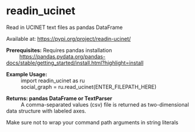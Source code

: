 # readin_ucinet
Read in UCINET text files as pandas DataFrame

Available at: https://pypi.org/project/readin-ucinet/

**Prerequisites:** Requires pandas installation <br/>
&nbsp;&nbsp;&nbsp;&nbsp;&nbsp;&nbsp;&nbsp;&nbsp; https://pandas.pydata.org/pandas-docs/stable/getting_started/install.html?highlight=install

**Example Usage:** <br/>
&nbsp;&nbsp;&nbsp;&nbsp; &nbsp;&nbsp;&nbsp;&nbsp; import readin_ucinet as ru <br/>
&nbsp;&nbsp;&nbsp;&nbsp; &nbsp;&nbsp;&nbsp;&nbsp; social_graph = ru.read_ucinet(ENTER_FILEPATH_HERE)

**Returns: pandas DataFrame or TextParser <br/>**
&nbsp;&nbsp;&nbsp;&nbsp; &nbsp;&nbsp;&nbsp;&nbsp; A comma-separated values (csv) file is returned as two-dimensional data structure with labeled axes.


Make sure not to wrap your command path arguments in string literals

